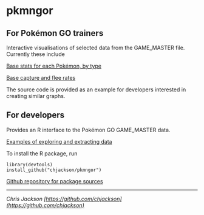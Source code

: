 # pkmngor

## For Pokémon GO trainers 

Interactive visualisations of selected data from the GAME_MASTER file.  Currently these include

[Base stats for each Pokémon, by type](inst/doc/basestats.html)

[Base capture and flee rates](inst/doc/capture.html)

The source code is provided as an example for developers interested in
creating similar graphs.

## For developers

Provides an R interface to the Pokémon GO GAME_MASTER data. 

[Examples of exploring and extracting data](inst/doc/explore.html)

To install the R package, run

```{r}
library(devtools)
install_github("chjackson/pkmngor")
```

[Github repository for package sources](https://github.com/chjackson/pkmngor)

*** 

*Chris Jackson [https://github.com/chjackson](https://github.com/chjackson)*
